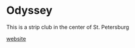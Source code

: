 # Odyssey
This is a strip club in the center of St. Petersburg

[website](https://odyssey-ten.vercel.app)
